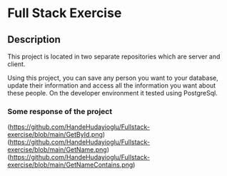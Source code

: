 # **Full Stack Exercise**

##  Description 

This project is located in two separate repositories which are server and client.

Using this project, you can save any person you want to your database, update their information and access all the information you want about these people.
On the developer environment it tested using PostgreSql.

### **Some response of the project**  </br>
 (https://github.com/HandeHudayioglu/Fullstack-exercise/blob/main/GetById.png)  <br/>
 (https://github.com/HandeHudayioglu/Fullstack-exercise/blob/main/GetName.png)  <br/>
 (https://github.com/HandeHudayioglu/Fullstack-exercise/blob/main/GetNameContains.png)



